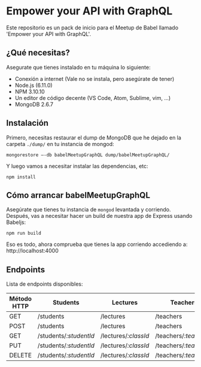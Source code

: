 # Empower your API with GraphQL
Este repositorio es un pack de inicio para el Meetup de Babel llamado 'Empower your API with GraphQL'.

## ¿Qué necesitas?

Asegurate que tienes instalado en tu máquina lo siguiente:
* Conexión a internet (Vale no se instala, pero asegúrate de tener)
* Node.js (6.11.0)
* NPM 3.10.10
* Un editor de código decente (VS Code, Atom, Sublime, vim, ...)
* MongoDB 2.6.7

## Instalación

Primero, necesitas restaurar el dump de MongoDB que he dejado en la carpeta ```./dump/``` en tu instancia de mongod:

```
mongorestore —-db babelMeetupGraphQL dump/babelMeetupGraphQL/
```

Y luego vamos a necesitar instalar las dependencias, etc:
```
npm install
```


## Cómo arrancar babelMeetupGraphQL
Asegúrate que tienes tu instancia de ```mongod``` levantada y corriendo. Después, vas a necesitar hacer un build de nuestra app de Express usando Babeljs:
```
npm run build
```

Eso es todo, ahora comprueba que tienes la app corriendo accediendo a: http://localhost:4000

## Endpoints

Lista de endpoints disponibles:

| Método HTTP | Students               | Lectures | Teachers | Classrooms |
| ------ | ---------------------- | --- | --- | --- | 
| GET    | /students              | /lectures | /teachers | /classrooms |
| POST   | /students              | /lectures | /teachers | /classrooms |
| GET    | /students/*:studentId* | /lectures/*:classId* | /teachers/*:teacherId* | /classrooms/*:classRoomId* |
| PUT    | /students/*:studentId* | /lectures/*:classId* | /teachers/*:teacherId* | /classrooms/*:classRoomId* |
| DELETE | /students/*:studentId* | /lectures/*:classId* | /teachers/*:teacherId* | /classrooms/*:classRoomId* |
